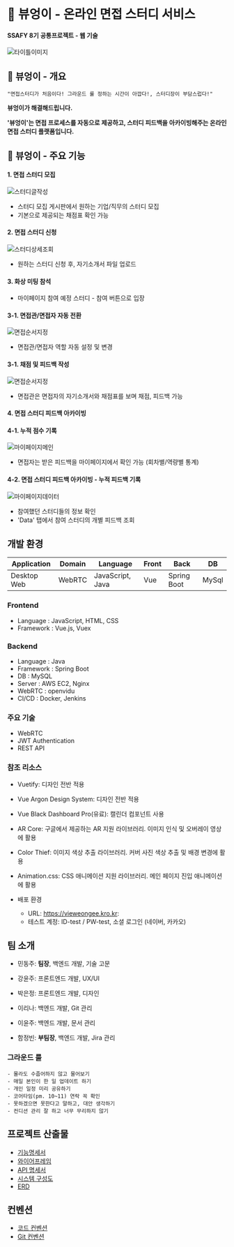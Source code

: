 # 🦉 뷰엉이 - 온라인 면접 스터디 서비스 
#### SSAFY 8기 공통프로젝트 - 웹 기술
![타이틀이미지](./exec/images/logo.png)

<!-- 필수 항목 -->

## 🦉 **뷰엉이** - 개요
    "면접스터디가 처음이다! 그라운드 룰 정하는 시간이 아깝다!, 스터디장이 부담스럽다!"

**뷰엉이가 해결해드립니다.**

**'뷰엉이'는 면접 프로세스를 자동으로 제공하고, 스터디 피드백을 아카이빙해주는 온라인 면접 스터디 플랫폼입니다.**

## 🦉 **뷰엉이** - 주요 기능


#### 1. 면접 스터디 모집
![스터디글작성](./exec/captures/스터디글작성.png)
- 스터디 모집 게시판에서 원하는 기업/직무의 스터디 모집
- 기본으로 제공되는 채점표 확인 가능

#### 2. 면접 스터디 신청
![스터디상세조회](./exec/captures/스터디상세조회.png)
- 원하는 스터디 신청 후, 자기소개서 파일 업로드

#### 3. 화상 미팅 참석
- 마이페이지 참여 예정 스터디 - 참여 버튼으로 입장

#### 3-1. 면접관/면접자 자동 전환
![면접순서지정](./exec/captures/화상미팅_순서저장.png)
- 면접관/면접자 역할 자동 설정 및 변경

#### 3-1. 채점 및 피드백 작성
![면접순서지정](./exec/captures/화상미팅_자기소개서.png)
- 면접관은 면접자의 자기소개서와 채점표를 보며 채점, 피드백 가능

#### 4. 면접 스터디 피드백 아카이빙
#### 4-1. 누적 점수 기록
![마이페이지메인](./exec/captures/마이페이지메인.png)
- 면접자는 받은 피드백을 마이페이지에서 확인 가능 (회차별/역량별 통계)

#### 4-2. 면접 스터디 피드백 아카이빙 - 누적 피드백 기록
![마이페이지데이터](./exec/captures/마이페이지_data.png)
- 참여했던 스터디들의 정보 확인
- 'Data' 탭에서 참여 스터디의 개별 피드백 조회

## 개발 환경

| Application | Domain | Language | Front | Back | DB |
| ---- | ---- | ---- | ---- | ---- | ---- |
| Desktop Web | WebRTC | JavaScript, Java | Vue | Spring Boot | MySql |

### **Frontend**
- Language : JavaScript, HTML, CSS
- Framework : Vue.js, Vuex


### **Backend**
- Language : Java
- Framework : Spring Boot
- DB : MySQL
- Server : AWS EC2, Nginx
- WebRTC : openvidu
- CI/CD : Docker, Jenkins


### **주요 기술**
  - WebRTC
  - JWT Authentication
  - REST API

### **참조 리소스**
  * Vuetify: 디자인 전반 적용
  * Vue Argon Design System: 디자인 전반 적용
  * Vue Black Dashboard Pro(유료): 캘린더 컴포넌트 사용
  * AR Core: 구글에서 제공하는 AR 지원 라이브러리. 이미지 인식 및 오버레이 영상에 활용
  * Color Thief: 이미지 색상 추출 라이브러리. 커버 사진 색상 추출 및 배경 변경에 활용
  * Animation.css: CSS 애니메이션 지원 라이브러리. 메인 페이지 진입 애니메이션에 활용

* 배포 환경
  - URL: https://vieweongee.kro.kr:
  - 테스트 계정: ID-test / PW-test, 소셜 로그인 (네이버, 카카오)


<!-- 자유 양식 -->

## 팀 소개
  * 민동주: **팀장**, 백엔드 개발, 기술 고문

  * 강윤주: 프론트엔드 개발, UX/UI

  * 박은정: 프론트엔드 개발, 디자인

  * 이리나: 백엔드 개발, Git 관리

  * 이윤주: 백엔드 개발, 문서 관리

  * 함정빈: **부팀장**, 백엔드 개발, Jira 관리

### 그라운드 룰
    - 몰라도 수줍어하지 않고 물어보기
    - 매일 본인이 한 일 업데이트 하기
    - 개인 일정 미리 공유하기
    - 코어타임(pm. 10~11) 연락 꼭 확인
    - 못하겠으면 못한다고 말하고, 대안 생각하기
    - 컨디션 관리 잘 하고 너무 무리하지 않기

## 프로젝트 산출물
- [기능명세서](./exec/기능명세서.md)
- [와이어프레임](./exec/와이어프레임.md)
- [API 명세서](./exec/API명세서.md)
- [시스템 구성도](./exec/시스템구성도.md)
- [ERD](./exec/ERD.md)


## 컨벤션
- [코드 컨벤션](./산출물/코드컨벤션.md)
- [Git 컨벤션](./산출물/깃컨벤션.md)



